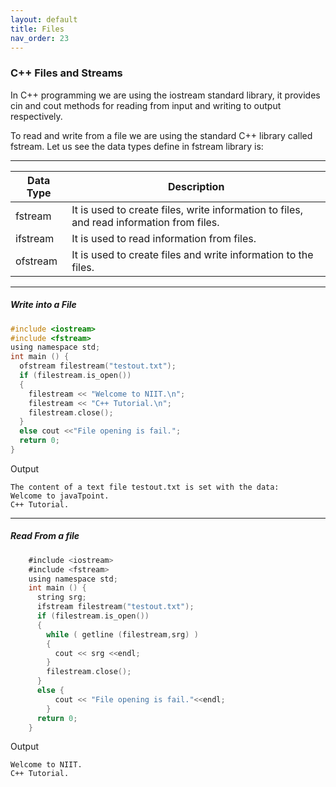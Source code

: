 ```yaml
---
layout: default
title: Files
nav_order: 23
---
```

###  C++ Files and Streams

In C++ programming we are using the iostream standard library, it provides cin and cout methods for reading from input and writing to output respectively.

To read and write from a file we are using the standard C++ library called fstream. Let us see the data types define in fstream library is:


-----

|Data Type 	|Description|
|------|---------|
|fstream 	|It is used to create files, write information to files, and read information from files.|
|ifstream |	It is used to read information from files.|
|ofstream| 	It is used to create files and write information to the files.|


-------


##### Write into a File

```objectivec
#include <iostream>  
#include <fstream>  
using namespace std;  
int main () {  
  ofstream filestream("testout.txt");  
  if (filestream.is_open())  
  {  
    filestream << "Welcome to NIIT.\n";  
    filestream << "C++ Tutorial.\n";  
    filestream.close();  
  }  
  else cout <<"File opening is fail.";  
  return 0;  
} 
```
Output
```
The content of a text file testout.txt is set with the data:
Welcome to javaTpoint.
C++ Tutorial.
```

-----

##### Read From a file

```objectivec
    #include <iostream>  
    #include <fstream>  
    using namespace std;  
    int main () {  
      string srg;  
      ifstream filestream("testout.txt");  
      if (filestream.is_open())  
      {  
        while ( getline (filestream,srg) )  
        {  
          cout << srg <<endl;  
        }  
        filestream.close();  
      }  
      else {  
          cout << "File opening is fail."<<endl;   
        }  
      return 0;  
    }  
```
Output
```
Welcome to NIIT.
C++ Tutorial.
```
